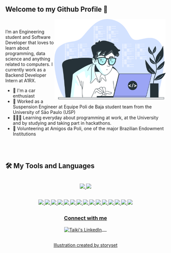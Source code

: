  

## Welcome to my Github Profile 🤝

<div>
 
 <img align="right" src="https://github.com/TKHToni/TKHToni/blob/main/images/3301603.png" width="350"/>
 
 <br />
 
 <p>
  I’m an Engineering student and Software Developer that loves to learn about programming, data science and anything related to computers. I currently work as a Backend Developer Intern at A1RX.
 </p>
 
 <ul>
  <li>🚗 I'm a car enthusiast</li>
  <li>🔧 Worked as a Suspension Engineer at Equipe Poli de Baja student team from the University of São Paulo (USP) </li>
  <li>👨🏻‍💻 Learning everyday about programming at work, at the University and by studying and taking part in hackathons.</li>
  <li>🚀 Volunteering at Amigos da Poli, one of the major Brazilian Endowment Institutions</li>
 </ul>
</div>

<br />

<br />

## 🛠 My Tools and Languages

<br />

<div align="center">
  <a href="https://github.com/TKHToni">
  <img height="180em" src="https://github-readme-stats.vercel.app/api?username=TKHToni&show_icons=true&theme=prussian&include_all_commits=true&count_private=true"/>
  <img height="180em" src="https://github-readme-stats.vercel.app/api/top-langs/?username=TKHToni&layout=compact&langs_count=7&theme=prussian "/>
</div>
<div align="center">

  <br />

  ![](https://img.shields.io/badge/Python-14354C?style=for-the-badge&logo=python&logoColor=white)
  ![](https://img.shields.io/badge/JavaScript-F7DF1E?style=for-the-badge&logo=javascript&logoColor=black)
  ![](https://img.shields.io/badge/TypeScript-007ACC?style=for-the-badge&logo=typescript&logoColor=white)
  ![](https://img.shields.io/badge/Node.js-43853D?style=for-the-badge&logo=node.js&logoColor=white)
  ![](https://img.shields.io/badge/Express.js-000000?style=for-the-badge&logo=express&logoColor=white)
  ![](https://img.shields.io/badge/HTML5-E34F26?style=for-the-badge&logo=html5&logoColor=white)
  ![](https://img.shields.io/badge/CSS3-1572B6?style=for-the-badge&logo=css3&logoColor=white)
  ![](https://img.shields.io/badge/MongoDB-4EA94B?style=for-the-badge&logo=mongodb&logoColor=white)
  ![](https://img.shields.io/badge/Visual_Studio_Code-0078D4?style=for-the-badge&logo=visual%20studio%20code&logoColor=white)
  ![](https://img.shields.io/badge/GIT-E44C30?style=for-the-badge&logo=git&logoColor=white)
  ![](https://img.shields.io/badge/Bootstrap-563D7C?style=for-the-badge&logo=bootstrap&logoColor=white)
  ![](https://img.shields.io/badge/Matplotlib-11557c?style=for-the-badge&logo=Matplotlib&logoColor=white)
  ![](https://img.shields.io/badge/Seaborn-11557c?style=for-the-badge&logo=Matplotlib&logoColor=white)
  ![](https://img.shields.io/badge/Pandas-150458?style=for-the-badge&logo=pandas&logoColor=white)
  ![](https://img.shields.io/badge/Numpy-013243?style=for-the-badge&logo=numpy&logoColor=white)
</div> 

##
 
<div align="center">
  <h3 align="center">Connect with me</h3> 
</div>
<p align="center">
 <a href="https://www.linkedin.com/in/taiki-hashizume/" target="blank">
  <img align="center" alt="Taiki's LinkedIn" width="30px" src="https://www.vectorlogo.zone/logos/linkedin/linkedin-icon.svg" /> &nbsp; &nbsp;
 </a>
<br/>
<br/>


<div align="center">
 <a href='https://www.freepik.com/vectors/programming-language'>Illustration created by storyset</a>
</div>

